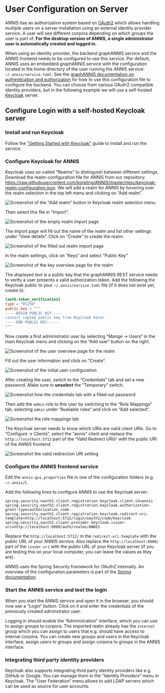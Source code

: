 # User Configuration on Server

ANNIS has an authorization system based on [OAuth2](https://www.oauth.com/) which allows handling multiple users on a server installation using an external identity provider service.
A user will see different corpora depending on which groups the user is part of.
**For the desktop version of ANNIS, a single administrator user is automatically created and logged in.**

When using an identity provider, the backend graphANNIS service and the ANNIS frontend needs to be configured to use this service.
Per default, ANNIS uses an embedded graphANNIS service with the configuration located in the home directory of the user running the ANNIS service: `~/.annis/service.toml`.
See the [graphANNIS documentation on authentication and authorization](https://korpling.github.io/graphANNIS/docs/v0.29/rest.html#authentication-and-authorization) for how to use this configuration file to configure the backend.
You can choose from various OAuth2 compatible identity providers, but in the following example we will use a self-hosted [Keycloak](https://www.keycloak.org/) server.

## Configure Login with a self-hosted Keycloak server

### Install and run Keycloak

Follow the ["Getting Started with Keycloak"](https://www.keycloak.org/getting-started) guide to install and run the service.

### Configure Keycloak for ANNIS

Keycloak uses so-called “Realms” to distinguish between different settings.
Download the realm-configuration file for ANNIS from our repository: <https://raw.githubusercontent.com/korpling/ANNIS/master/misc/keycloak-realm-configuration.json>.
We will add a realm for ANNIS by hovering over the realm selection in the top left menu and clicking on “Add realm”.

![Screenshot of the "Add realm" button in Keycloak realm selection menu](add-realm.png)

Then select this file in “Import”.

![Screenshot of the empty realm import page](import-realm.png)

The import page will fill out the name of the realm and list other settings under “View details“.
Click on “Create“ to create the realm.

![Screenshot of the filled out realm import page](import-realm-filled-out.png)

In the realm settings, click on “Keys“ and select “Public Key“

![Screenshot of the key overview page for the realm](realm-keys.png)

The displayed text is a public key that the graphANNIS REST service needs to verify a user presents a valid authorization token.
Add the following the Keycloak public to your `~/.annis/service.toml` file (if it does not exist yet, create it):

```toml
[auth.token_verification]
type = "RS256"
public_key = """
-----BEGIN PUBLIC KEY-----
<insert copied public key from Keycloak here>
-----END PUBLIC KEY-----
"""
```

Now create a first administrator user by selecting “Mange -> Users“ in the main Keycloak menu and clicking on the “Add user“ button on the right.

![Screenshot of the user overview page for the realm](add-user-button.png)

Fill out the user information and click on “Create“.

![Screenshot of the initial user configuration](filled-out-user.png)

After creating the user, switch to the “Credentials“ tab and set a new password.
Make sure to **unselect** the “Temporary“ switch.

![Screenshot how the credentials tab with a filled out password](set-password.png)

Then add the `admin` role to this user by switching to the “Role Mappings“ tab, selecting `admin` under “Available roles“ and click on “Add selected“.

![Screenshot the role mappings tab](add-role.png)

The Keycloak server needs to know which URIs are valid client URIs. Go to “Configure -> Clients“, select the “annis” client and replace the `http://localhost:5712` part of the “Valid Redirect URIs“ with the public URI of the ANNIS frontend.

![Screenshot the valid redirection URI setting](replace-redirect-uri.png)

### Configure the ANNIS frontend service

Edit the `annis-gui.properties` file in one of the configuration folders (e.g. `~/.annis/`).

Add the following lines to configure ANNIS to use the Keycloak server:
```properties
spring.security.oauth2.client.registration.keycloak.client-id=annis
spring.security.oauth2.client.registration.keycloak.authorization-grant-type=authorization_code
spring.security.oauth2.client.registration.keycloak.redirect-uri-template=http://localhost:5712/login/oauth2/code/keycloak
spring.security.oauth2.client.provider.keycloak.issuer-uri=http://localhost:8080/auth/realms/ANNIS
```

Replace the `http://localhost:5712/` in the `redirect-uri-template` with the public URL of your ANNIS service.
Also replace the `http://localhost:8080/` part of the `issuer-uri` with the public URL of your Keycloak server (if you are testing this on your local computer, you can leave the values as they are).

ANNIS uses the Spring Security framework for OAuth2 internally.
An overview of the configuration parameters is part of the [Spring documentation](https://docs.spring.io/spring-boot/docs/current/reference/html/spring-boot-features.html#boot-features-security-oauth2).

### Start the ANNIS service and test the login

When you start the ANNIS service and open it in the browser, you should now see a “Login“ button.
Click on it and enter the credentials of the previously created adminstrator user.

Logging in should enable the “Administration“ interface, which you can use to assign groups to corpora.
The imported realm already has the `internal` group which you can assign to users that e.g. should have access to internal corpora.
You can create new groups and users in the Keycloak interface, assign users to groups and assign corpora to groups in the ANNIS interface.

### Integrating third party identity providers

Keycloak also supports integrating third party identity providers like e.g. GitHub or Google.
You can manage them in the “Identity Providers“ menu in Keycloak.
The “User Federation“ menu allows to add LDAP servers which can be used as source for user accounts.
